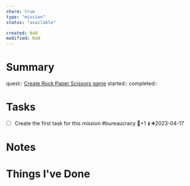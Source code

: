 ```yaml
---
share: true
type: "mission"
status: "available"

created: NaN 
modified: NaN
---
```

 
# Summary
quest:: [Create Rock Paper Scissors game](../../07%20-%20Application%20%F0%9F%A6%AB/00%20-%20Video%20Game%20Projects%20%F0%9F%A7%A9/Create%20Rock%20Paper%20Scissors%20game.md)
started:: 
completed::
# Tasks
- [ ] Create the first task for this mission #bureaucracy 🥄+1 ⏫ ➕2023-04-17

# Notes

# Things I've Done